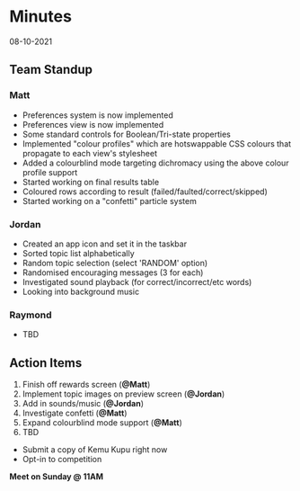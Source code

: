 # Minutes
08-10-2021

## Team Standup

### Matt
 - Preferences system is now implemented
 - Preferences view is now implemented
 - Some standard controls for Boolean/Tri-state properties
 - Implemented "colour profiles" which are hotswappable CSS colours that propagate to each view's stylesheet
 - Added a colourblind mode targeting dichromacy using the above colour profile support
 - Started working on final results table
 - Coloured rows according to result (failed/faulted/correct/skipped)
 - Started working on a "confetti" particle system

### Jordan
 - Created an app icon and set it in the taskbar
 - Sorted topic list alphabetically
 - Random topic selection (select 'RANDOM' option)
 - Randomised encouraging messages (3 for each)
 - Investigated sound playback (for correct/incorrect/etc words)
 - Looking into background music
 
### Raymond
 - TBD

## Action Items

1. Finish off rewards screen (**@Matt**)
2. Implement topic images on preview screen (**@Jordan**)
3. Add in sounds/music (**@Jordan**)
4. Investigate confetti (**@Matt**)
5. Expand colourblind mode support (**@Matt**)
6. TBD

* Submit a copy of Kemu Kupu right now
* Opt-in to competition

**Meet on Sunday @ 11AM**




